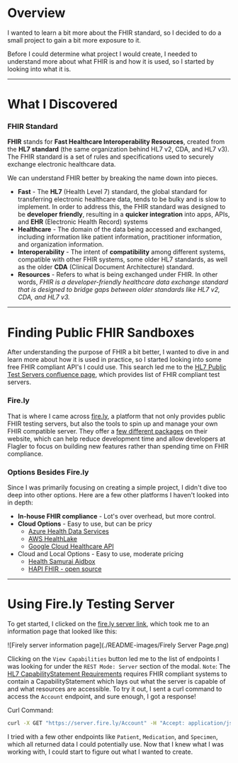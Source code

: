 # Overview
I wanted to learn a bit more about the FHIR standard, so I decided to do a small project to gain a bit more exposure to it.

Before I could determine what project I would create, I needed to understand more about what FHIR is and how it is used, so I started by looking into what it is.

___
# What I Discovered
### FHIR Standard
**FHIR** stands for **Fast Healthcare Interoperability Resources**, created from the **HL7 standard** (the same organization behind HL7 v2, CDA, and HL7 v3). The FHIR standard is a set of rules and specifications used to securely exchange electronic healthcare data.

We can understand FHIR better by breaking the name down into pieces.
- **Fast** - The **HL7** (Health Level 7) standard, the global standard for transferring electronic healthcare data, tends to be bulky and is slow to implement. In order to address this, the FHIR standard was designed to be **developer friendly**, resulting in a **quicker integration** into apps, APIs, and **EHR** (Electronic Health Record) systems
- **Healthcare** - The domain of the data being accessed and exchanged, including information like patient information, practitioner information, and organization information.
- **Interoperability** - The intent of **compatibility** among different systems, compatible with other FHIR systems, some older HL7 standards, as well as the older **CDA** (Clinical Document Architecture) standard.
- **Resources** - Refers to what is being exchanged under FHIR.
In other words, *FHIR is a developer-friendly healthcare data exchange standard that is designed to bridge gaps between older standards like HL7 v2, CDA, and HL7 v3.* 

___
# Finding Public FHIR Sandboxes
After understanding the purpose of FHIR a bit better, I wanted to dive in and learn more about how it is used in practice, so I started looking into some free FHIR compliant API's I could use. This search led me to the [HL7 Public Test Servers confluence page](https://confluence.hl7.org/spaces/FHIR/pages/35718859/Public+Test+Servers), which provides list of FHIR compliant test servers.

### Fire.ly
That is where I came across [fire.ly](https://fire.ly/), a platform that not only provides public FHIR testing servers, but also the tools to spin up and manage your own FHIR compatible server. They offer a [few different packages](https://fire.ly/packages/) on their website, which can help reduce development time and allow developers at Flagler to focus on building new features rather than spending time on FHIR compliance.

### Options Besides Fire.ly
Since I was primarily focusing on creating a simple project, I didn't dive too deep into other options. Here are a few other platforms I haven't looked into in depth:
- **In-house FHIR compliance** - Lot's over overhead, but more control.
- **Cloud Options** - Easy to use, but can be pricy
	- [Azure Health Data Services](https://azure.microsoft.com/en-us/products/health-data-services/)
	- [AWS HealthLake](https://aws.amazon.com/healthlake/)
	- [Google Cloud Healthcare API](https://cloud.google.com/healthcare-api?hl=en)
- Cloud and Local Options - Easy to use, moderate pricing
	- [Health Samurai Aidbox](https://www.health-samurai.io/fhir-server)
	- [HAPI FHIR - open source](https://hapifhir.io/)

___
# Using Fire.ly Testing Server
To get started, I clicked on the [fire.ly server link](https://server.fire.ly/), which took me to an information page that looked like this:

![Firely server information page](./README-images/Firely Server Page.png)

Clicking on the `View Capabilities` button led me to the list of endpoints I was looking for under the `REST Mode: Server` section of the modal. 
	`Note`: The [HL7 CapabilityStatement Requirements](https://hl7.org/fhir/us/core/STU8/CapabilityStatement-us-core-server.html) requires FHIR compliant systems to contain a CapabilityStatement which lays out what the server is capable of and what resources are accessible.
To try it out, I sent a curl command to access the `Account` endpoint, and sure enough, I got a response!

Curl Command:
```bash
curl -X GET "https://server.fire.ly/Account" -H "Accept: application/json"
```

I tried with a few other endpoints like `Patient`, `Medication`, and `Specimen`, which all returned data I could potentially use. Now that I knew what I was working with, I could start to figure out what I wanted to create.